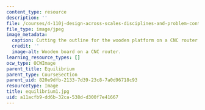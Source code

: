 ```yaml
---
content_type: resource
description: ''
file: /courses/4-110j-design-across-scales-disciplines-and-problem-contexts-spring-2013/a11acfb9dd6b32ca538dd300f7e41667_equilibrium1.jpg
file_type: image/jpeg
image_metadata:
  caption: Cutting the outline for the wooden platform on a CNC router.
  credit: ''
  image-alt: Wooden board on a CNC router.
learning_resource_types: []
ocw_type: OCWImage
parent_title: Equilibrium
parent_type: CourseSection
parent_uid: 820e9dfb-2133-7d39-23c8-7a0d96718c93
resourcetype: Image
title: equilibrium1.jpg
uid: a11acfb9-dd6b-32ca-538d-d300f7e41667
---
```

